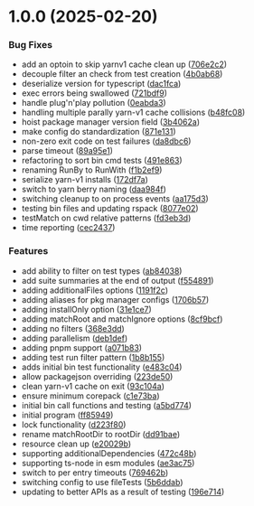 # 1.0.0 (2025-02-20)


### Bug Fixes

* add an optoin to skip yarnv1 cache clean up ([706e2c2](https://github.com/HanseltimeIndustries/pkgtest/commit/706e2c2036f37557da090e5f08011dca536212fa))
* decouple filter an check from test creation ([4b0ab68](https://github.com/HanseltimeIndustries/pkgtest/commit/4b0ab68188c4dabaf24a80d20ccafbee665eaaae))
* deserialize version for typescript ([dac1fca](https://github.com/HanseltimeIndustries/pkgtest/commit/dac1fca0cb3d94e65492fe224bf2f92091a98106))
* exec errors being swallowed ([721bdf9](https://github.com/HanseltimeIndustries/pkgtest/commit/721bdf94b2cdfa0082885d1b85d56022c501d939))
* handle plug'n'play pollution ([0eabda3](https://github.com/HanseltimeIndustries/pkgtest/commit/0eabda38bdefb17bf13928f7623a332ac9394289))
* handling multiple parally yarn-v1 cache collisions ([b48fc08](https://github.com/HanseltimeIndustries/pkgtest/commit/b48fc08715c6e5f000accd2c22ddaeca842a1a2b))
* hoist package manager version field ([3b4062a](https://github.com/HanseltimeIndustries/pkgtest/commit/3b4062ada50e650b7b519ed4beaac01ecdbc40fc))
* make config do standardization ([871e131](https://github.com/HanseltimeIndustries/pkgtest/commit/871e131567ca8979d98cea7e56b5119a6fce7aca))
* non-zero exit code on test failures ([da8dbc6](https://github.com/HanseltimeIndustries/pkgtest/commit/da8dbc6e33e53e98d5dbf1f25d8c26c4ec513e69))
* parse timeout ([89a95e1](https://github.com/HanseltimeIndustries/pkgtest/commit/89a95e1190dfcba6db2aa19112cf9e50bbddad90))
* refactoring to sort bin cmd tests ([491e863](https://github.com/HanseltimeIndustries/pkgtest/commit/491e8639658fd8d4de4d3b1e3fcdd1583184b7e5))
* renaming RunBy to RunWith ([f1b2ef9](https://github.com/HanseltimeIndustries/pkgtest/commit/f1b2ef92e7bab06caf8bcde5e9f1d6e606735932))
* serialize yarn-v1 installs ([172df7a](https://github.com/HanseltimeIndustries/pkgtest/commit/172df7a610172c2b124fc5ff99380a1c9b10862a))
* switch to yarn berry naming ([daa984f](https://github.com/HanseltimeIndustries/pkgtest/commit/daa984f982bca9c0a7e2b440683c9fa7555034c1))
* switching cleanup to on process events ([aa175d3](https://github.com/HanseltimeIndustries/pkgtest/commit/aa175d3ecd1cfaef485cfe4097e670c49e5a8748))
* testing bin files and updating rspack ([8077e02](https://github.com/HanseltimeIndustries/pkgtest/commit/8077e025c222b74cadc7ce52c215f52180aa714b))
* testMatch on cwd relative patterns ([fd3eb3d](https://github.com/HanseltimeIndustries/pkgtest/commit/fd3eb3dfc8b1d504518ccfec00bebdc3017cfb94))
* time reporting ([cec2437](https://github.com/HanseltimeIndustries/pkgtest/commit/cec24371f26a637428aea1ecce3a046bf4588cd1))


### Features

* add ability to filter on test types ([ab84038](https://github.com/HanseltimeIndustries/pkgtest/commit/ab84038e7cb3a3a13d3d6a878df8bfad6b596e0e))
* add suite summaries at the end of output ([f554891](https://github.com/HanseltimeIndustries/pkgtest/commit/f554891ba7e30dbcf344305fe68f588c5f316dd9))
* adding additionalFiles options ([1191f2c](https://github.com/HanseltimeIndustries/pkgtest/commit/1191f2c8e9ff93e1b481cc655e8d53c97146ffc9))
* adding aliases for pkg manager configs ([1706b57](https://github.com/HanseltimeIndustries/pkgtest/commit/1706b579b87592e08a3745522aecdfbc5b9aac3e))
* adding installOnly option ([31e1ce7](https://github.com/HanseltimeIndustries/pkgtest/commit/31e1ce7f9acd588dfb0f84bdd21f56891c075df1))
* adding matchRoot and matchIgnore options ([8cf9bcf](https://github.com/HanseltimeIndustries/pkgtest/commit/8cf9bcf3597a9143656d1131f182cc80223fa9a9))
* adding no filters ([368e3dd](https://github.com/HanseltimeIndustries/pkgtest/commit/368e3dd2452d678583499651bafbd5f584755d96))
* adding parallelism ([deb1def](https://github.com/HanseltimeIndustries/pkgtest/commit/deb1defc938133873da96758d626d61fd9c692d4))
* adding pnpm support ([a071b83](https://github.com/HanseltimeIndustries/pkgtest/commit/a071b83b770e66500bcdd0bc9234a1927bf8b474))
* adding test run filter pattern ([1b8b155](https://github.com/HanseltimeIndustries/pkgtest/commit/1b8b15510f9f73435130072f6c70a948d0a32478))
* adds initial bin test functionality ([e483c04](https://github.com/HanseltimeIndustries/pkgtest/commit/e483c047297ddfa73c3aa750af77b3f0c7a3058b))
* allow packagejson overriding ([223de50](https://github.com/HanseltimeIndustries/pkgtest/commit/223de5083316ebaaf77ac50219abbf7c31c28291))
* clean yarn-v1 cache on exit ([93c104a](https://github.com/HanseltimeIndustries/pkgtest/commit/93c104ad61b37f1f61bc910aa4d36b1df72ba684))
* ensure minimum corepack ([c1e73ba](https://github.com/HanseltimeIndustries/pkgtest/commit/c1e73ba9f98bef35dc9f0443b32a03b6dd997781))
* initial bin call functions and testing ([a5bd774](https://github.com/HanseltimeIndustries/pkgtest/commit/a5bd774e6943e6c6864b58559f3c10930b3a0037))
* initial program ([ff85949](https://github.com/HanseltimeIndustries/pkgtest/commit/ff8594932076e24aa47481760d100e6b46da3794))
* lock functionality ([d223f80](https://github.com/HanseltimeIndustries/pkgtest/commit/d223f80524c98eb6183561043760d8216ab3386f))
* rename matchRootDir to rootDir ([dd91bae](https://github.com/HanseltimeIndustries/pkgtest/commit/dd91bae6342c9b0d8f7b9e0ba78a6952fddfe8f6))
* resource clean up ([e20029b](https://github.com/HanseltimeIndustries/pkgtest/commit/e20029b46a857f11e3c6776d90bee7c9fe4a2f4a))
* supporting additionalDependencies ([472c48b](https://github.com/HanseltimeIndustries/pkgtest/commit/472c48b9a230b9f471ac7b16b643bd5c5d77f394))
* supporting ts-node in esm modules ([ae3ac75](https://github.com/HanseltimeIndustries/pkgtest/commit/ae3ac7551fb81f6f6efee298009f4d5b15347070))
* switch to per entry timeouts ([769462b](https://github.com/HanseltimeIndustries/pkgtest/commit/769462b24ba5274efa0785958dd4207ca2dd332a))
* switching config to use fileTests ([5b6ddab](https://github.com/HanseltimeIndustries/pkgtest/commit/5b6ddabd476d57e5a87e2ba165cc745b122ff8b4))
* updating to better APIs as a result of testing ([196e714](https://github.com/HanseltimeIndustries/pkgtest/commit/196e7143551572c58cdbfb5df0199c0e0df18ae5))
